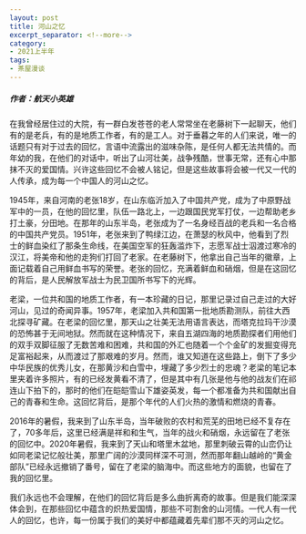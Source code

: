 ```yaml
---
layout: post
title: 河山之忆
excerpt_separator: <!--more-->
category: 
- 2021上半年
tags:
- 茶屋漫谈
---
```


##### 作者：航天小英雄


在我曾经居住过的大院，有一群白发苍苍的老人常常坐在老藤树下一起聊天，他们有的是老兵，有的是地质工作者，有的是工人。对于垂暮之年的人们来说，唯一的话题只有对于过去的回忆，言语中流露出的滋味杂陈，是任何人都无法共情的。而年幼的我，在他们的对话中，听出了山河壮美，战争残酷，世事无常，还有心中那抹不灭的爱国情。兴许这些回忆不会被人铭记，但是这些故事将会被一代又一代的人传承，成为每一个中国人的河山之忆。

1945年，来自河南的老张18岁，在山东临沂加入了中国共产党，成为了中原野战军中的一员，在他的回忆里，队伍一路北上，一边跟国民党军打仗，一边帮助老乡打土豪，分田地。在那年的山东半岛，老张成为了一名身经百战的老兵和一名合格的中国共产党员。1951年，老张来到了鸭绿江边，在萧瑟的秋风中，他看到了烈士的鲜血染红了那条生命线，在美国空军的狂轰滥炸下，志愿军战士泅渡过寒冷的汉江，将美帝和他的走狗们打回了老家。在老藤树下，他拿出自己当年的徽章，上面记载着自己用鲜血书写的荣誉。老张的回忆，充满着鲜血和硝烟，但是在这回忆的背后，是人民解放军战士为民卫国所书写下的光辉。

老梁，一位共和国的地质工作者，有一本珍藏的日记，那里记录过自己走过的大好河山，见过的奇闻异事。1957年，老梁加入共和国第一批地质勘测队，前往大西北探寻矿藏。在老梁的回忆里，那天山之壮美无法用语言表达，而塔克拉玛干沙漠的恐怖甚于无间地狱。然而就在这种情况下，来自五湖四海的地质勘探者们用他们的双手双脚征服了无数苦难和困难，共和国的外汇也随着一个个金矿的发掘变得充足富裕起来，从而渡过了那艰难的岁月。然而，谁又知道在这些路上，倒下了多少中华民族的优秀儿女，在那黄沙和白雪中，埋藏了多少烈士的忠魂？老梁的笔记本里夹着许多照片，有的已经发黄看不清了，但是其中有几张是他与他的战友们在祁连山下拍下的，那时的他们在皑皑雪山下雄姿英发，每一个都准备为共和国献出自己的青春和生命。这回忆背后，是那个年代的人们火热的激情和燃烧的青春。

2016年的暑假，我来到了山东半岛，当年破败的农村和荒芜的田地已经不复存在了，70多年后，这里已经满是祥和和生气，当年的战火和硝烟，永远留在了老张的回忆中。2020年暑假，我来到了天山和塔里木盆地，那里刺破云霄的山峦仍让如同老梁记忆般壮美，那里广阔的沙漠同样深不可测，然而那年翻山越岭的“黄金部队”已经永远撤销了番号，留在了老梁的脑海中。而这些地方的面貌，也留在了我的回忆里。

我们永远也不会理解，在他们的回忆背后是多么曲折离奇的故事。但是我们能深深体会到，在那些回忆中蕴含的炽热爱国情，那些不可割舍的山河情。一代人有一代人的回忆，也许，每一份属于我们的美好中都蕴藏着先辈们那不灭的河山之忆。